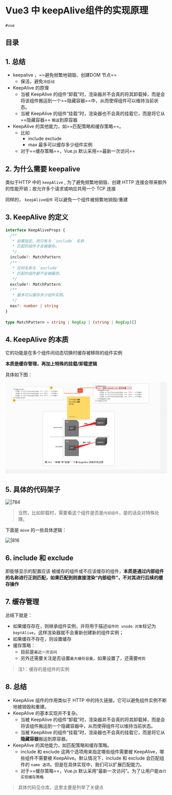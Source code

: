 
# Vue3 中 keepAlive组件的实现原理


`#vue` 


## 目录
<!-- toc -->
 ## 1. 总结 

- keepalive ，==避免频繁地销毁、创建DOM 节点==
	- 保活，避免`冷启动`
- KeepAlive 的原理
	- 当被 KeepAlive 的组件“卸载”时，渲染器并不会真的将其卸载掉，而是会将该组件搬运到一个==隐藏容器==中，从而使得组件可以维持当前状态。
	- 当被 KeepAlive 的组件“挂载”时，渲染器也不会真的挂载它，而是将它从==隐藏容器== `搬运`到原容器
- KeepAlive 的其他能力，如==匹配策略和缓存策略==。
	- 比如 
		- include exclude 
		- max 最多可以缓存多少组件实例
	- 对于==缓存策略==，Vue.js 默认采用==最新一次访问==

## 2. 为什么需要 keepalive

类似于HTTP 中的 `keepAlive` , 为了避免频繁地销毁、创建 HTTP 连接会带来额外 的性能开销；故允许多个请求或响应共用一个 TCP 连接

同样的， `keepAlive组件` 可以避免一个组件被频繁地销毁/重建

## 3. KeepAlive 的定义

```typescript
interface KeepAliveProps {
  /**
   * 如果指定，则只有与 `include` 名称
   * 匹配的组件才会被缓存。
   */
  include?: MatchPattern
  /**
   * 任何名称与 `exclude`
   * 匹配的组件都不会被缓存。
   */
  exclude?: MatchPattern
  /**
   * 最多可以缓存多少组件实例。
   */
  max?: number | string
}

type MatchPattern = string | RegExp | (string | RegExp)[]
```

## 4. KeepAlive 的本质

它的功能是在多个组件间动态切换时缓存被移除的组件实例

**本质是缓存管理，再加上特殊的挂载/卸载逻辑**

具体如下图：

![图片&文件](./files/20241104-13.png)

## 5. 具体的代码架子

![|784](https://832-1310531898.cos.ap-beijing.myqcloud.com/13dc59a8d535136931adcb1d8e17fa18.png)

>  当然，比如卸载时，需要看这个组件是否是`内部组件`，是的话会对特殊处理。

下面是 `move` 的一些具体逻辑：

![|816](https://832-1310531898.cos.ap-beijing.myqcloud.com/6dc62342e395740c11f4a21257e00a46.png)

## 6. include 和 exclude

即能够显示的配置应该 被缓存的组件或不应该缓存的组件，**本质是通过内部组件的名称进行正则匹配，如果匹配到则直接渲染“内部组件”，不对其进行后续的缓存操作**

## 7. 缓存管理

总结下就是：

- 如果缓存存在，则继承组件实例，并将用于描述`组件的 vnode 对象`标记为 `keptAlive`，这样渲染器就不会重新创建新的组件实例； 
- 如果缓存不存在，则设置缓存
- 缓存策略：
	- 目前是`最近一次访问`
	- 另外还需要关注是否设置`最大缓存容量`，如果设置了，还需要`修剪`

>  注1：缓存的是组件的实例

## 8. 总结

- KeepAlive 组件的作用类似于 HTTP 中的持久链接。它可以避免组件实例不断地被销毁和重建。
- KeepAlive 的基本实现并不复杂。
	- 当被 KeepAlive 的组件“卸载”时，渲染器并不会真的将其卸载掉，而是会将该组件搬运到一个隐藏容器中，从而使得组件可以维持当前状态。
	- 当被 KeepAlive 的组件“挂载”时，渲染器也不会真的挂载它，而是将它从**隐藏容器**搬运到原容器。
- KeepAlive 的其他能力，如匹配策略和缓存策略。
	- include 和 exclude 这两个选项用来指定哪些组件需要被 KeepAlive，哪些组件不需要被 KeepAlive。默认情况下，include 和 exclude 会匹配组件的 `name 选项`。但是在具体实现中，我们可以扩展匹配能力。
	- 对于==缓存策略==，Vue.js 默认采用“最新一次访问”。为了让用户能`自行实现缓存策略`

> 具体代码见仓库，这里主要是列举了关键点

